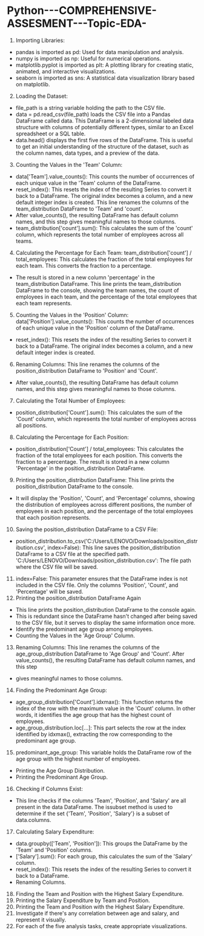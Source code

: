 # Python---COMPREHENSIVE-ASSESMENT---Topic-EDA-
1. Importing Libraries:
* pandas is imported as pd: Used for data manipulation and analysis.
* numpy is imported as np: Useful for numerical operations.
* matplotlib.pyplot is imported as plt: A plotting library for creating static, animated, and interactive visualizations.
* seaborn is imported as sns: A statistical data visualization library based on matplotlib.
2. Loading the Dataset:
* file_path is a string variable holding the path to the CSV file.
* data = pd.read_csv(file_path) loads the CSV file into a Pandas DataFrame called data. 
  This DataFrame is a 2-dimensional labeled data structure with columns of potentially different types, similar to an Excel spreadsheet or a SQL table.
* data.head() displays the first five rows of the DataFrame.
  This is useful to get an initial understanding of the structure of the dataset, such as the column names, data types, and a preview of the data.
3. Counting the Values in the 'Team' Column:
* data['Team'].value_counts(): This counts the number of occurrences of each unique value in the 'Team' column of the DataFrame.
* reset_index(): This resets the index of the resulting Series to convert it back to a DataFrame. The original index becomes a column, and a new default integer index is created.
  This line renames the columns of the team_distribution DataFrame to 'Team' and 'count'. 
* After value_counts(), the resulting DataFrame has default column names, and this step gives meaningful names to those columns.
* team_distribution['count'].sum(): This calculates the sum of the 'count' column, which represents the total number of employees across all teams.
4. Calculating the Percentage for Each Team:
  team_distribution['count'] / total_employees: This calculates the fraction of the total employees for each team.
  This converts the fraction to a percentage.
* The result is stored in a new column 'percentage' in the team_distribution DataFrame.
  This line prints the team_distribution DataFrame to the console, showing the team names, the count of employees in each team, and the percentage of the total employees that each team 
  represents.
5. Counting the Values in the 'Position' Column:
  data['Position'].value_counts(): This counts the number of occurrences of each unique value in the 'Position' column of the DataFrame.
* reset_index(): This resets the index of the resulting Series to convert it back to a DataFrame. The original index becomes a column, and a new default integer index is created.
6. Renaming Columns:
  This line renames the columns of the position_distribution DataFrame to 'Position' and 'Count'.
* After value_counts(), the resulting DataFrame has default column names, and this step gives meaningful names to those columns.
7. Calculating the Total Number of Employees:
* position_distribution['Count'].sum(): This calculates the sum of the 'Count' column, which represents the total number of employees across all positions.
8. Calculating the Percentage for Each Position:
* position_distribution['Count'] / total_employees: This calculates the fraction of the total employees for each position.
  This converts the fraction to a percentage.
  The result is stored in a new column 'Percentage' in the position_distribution DataFrame.
9. Printing the position_distribution DataFrame:
  This line prints the position_distribution DataFrame to the console.
* It will display the 'Position', 'Count', and 'Percentage' columns, showing the distribution of employees across different positions, the number of employees in each position, and the 
  percentage of the total employees that each position represents.
10. Saving the position_distribution DataFrame to a CSV File:
* position_distribution.to_csv('C:/Users/LENOVO/Downloads/position_distribution.csv', index=False): This line saves the position_distribution DataFrame to a CSV file at the specified path.
 'C:/Users/LENOVO/Downloads/position_distribution.csv': The file path where the CSV file will be saved.
11. index=False: This parameter ensures that the DataFrame index is not included in the CSV file. Only the columns 'Position', 'Count', and 'Percentage' will be saved.
12. Printing the position_distribution DataFrame Again
* This line prints the position_distribution DataFrame to the console again.
* This is redundant since the DataFrame hasn't changed after being saved to the CSV file, but it serves to display the same information once more.
* Identify the predominant age group among employees.
* Counting the Values in the 'Age Group' Column.
13. Renaming Columns:
 This line renames the columns of the age_group_distribution DataFrame to 'Age Group' and 'Count'. After value_counts(), the resulting DataFrame has default column names, and this step 
* gives meaningful names to those columns.
14. Finding the Predominant Age Group:
* age_group_distribution['Count'].idxmax(): This function returns the index of the row with the maximum value in the 'Count' column. In other words, it identifies the age group that has 
  the highest count of employees.
* age_group_distribution.loc[...]: This part selects the row at the index identified by idxmax(), extracting the row corresponding to the predominant age group.
15. predominant_age_group: This variable holds the DataFrame row of the age group with the highest number of employees.
* Printing the Age Group Distribution.
* Printing the Predominant Age Group.
16. Checking if Columns Exist:
*  This line checks if the columns 'Team', 'Position', and 'Salary' are all present in the data DataFrame. The issubset method is used to determine if the set {'Team', 'Position', 
  'Salary'} is a subset of data.columns.
17. Calculating Salary Expenditure:
*  data.groupby(['Team', 'Position']): This groups the DataFrame by the 'Team' and 'Position' columns.
* ['Salary'].sum(): For each group, this calculates the sum of the 'Salary' column.
* reset_index(): This resets the index of the resulting Series to convert it back to a DataFrame.
* Renaming Columns.
18. Finding the Team and Position with the Highest Salary Expenditure.
19. Printing the Salary Expenditure by Team and Position.
20. Printing the Team and Position with the Highest Salary Expenditure.
21. Investigate if there's any correlation between age and salary, and represent it visually.
22. For each of the five analysis tasks, create appropriate visualizations.
